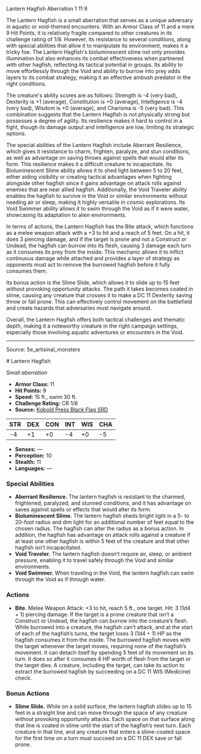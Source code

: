 <MonsterName/>Lantern Hagfish</MonsterName>
<CreatureType/>Aberration</CreatureType>
<CR/>1</CR>
<AC/>11</AC>
<HP/>9</HP>
<summary>The Lantern Hagfish is a small aberration that serves as a unique adversary in aquatic or void-themed encounters. With an Armor Class of 11 and a mere 9 Hit Points, it is relatively fragile compared to other creatures in its challenge rating of 1/8. However, its resistance to several conditions, along with special abilities that allow it to manipulate its environment, makes it a tricky foe. The Lantern Hagfish's bioluminescent slime not only provides illumination but also enhances its combat effectiveness when partnered with other hagfish, reflecting its tactical potential in groups. Its ability to move effortlessly through the Void and ability to burrow into prey adds layers to its combat strategy, making it an effective ambush predator in the right conditions. </summary>

<detail>

The creature's ability scores are as follows: Strength is -4 (very bad), Dexterity is +1 (average), Constitution is +0 (average), Intelligence is -4 (very bad), Wisdom is +0 (average), and Charisma is -5 (very bad). This combination suggests that the Lantern Hagfish is not physically strong but possesses a degree of agility. Its resilience makes it hard to control in a fight, though its damage output and intelligence are low, limiting its strategic options.

The special abilities of the Lantern Hagfish include Aberrant Resilience, which gives it resistance to charm, frighten, paralyze, and stun conditions, as well as advantage on saving throws against spells that would alter its form. This resilience makes it a difficult creature to incapacitate. Its Bioluminescent Slime ability allows it to shed light between 5 to 20 feet, either aiding visibility or creating tactical advantages when fighting alongside other hagfish since it gains advantage on attack rolls against enemies that are near allied hagfish. Additionally, the Void Traveler ability enables the hagfish to survive in the Void or similar environments without needing air or sleep, making it highly versatile in cosmic explorations. Its Void Swimmer ability allows it to swim through the Void as if it were water, showcasing its adaptation to alien environments.

In terms of actions, the Lantern Hagfish has the Bite attack, which functions as a melee weapon attack with a +3 to hit and a reach of 5 feet. On a hit, it does 3 piercing damage, and if the target is prone and not a Construct or Undead, the hagfish can burrow into its flesh, causing 3 damage each turn as it consumes its prey from the inside. This mechanic allows it to inflict continuous damage while attached and provides a layer of strategy as opponents must act to remove the burrowed hagfish before it fully consumes them.

Its bonus action is the Slime Slide, which allows it to slide up to 15 feet without provoking opportunity attacks. The path it takes becomes coated in slime, causing any creature that crosses it to make a DC 11 Dexterity saving throw or fall prone. This can effectively control movement on the battlefield and create hazards that adversaries must navigate around.

Overall, the Lantern Hagfish offers both tactical challenges and thematic depth, making it a noteworthy creature in the right campaign settings, especially those involving aquatic adventures or encounters in the Void.</detail>



---

Source: 5e_artisinal_monsters

<statblock>
# Lantern Hagfish

*Small aberration*

- **Armor Class:** 11
- **Hit Points:** 9
- **Speed:** 15 ft., swim 30 ft.
- **Challenge Rating:** CR 1/8
- **Source:** [Kobold Press Black Flag SRD](https://koboldpress.com/black-flag-roleplaying/)

| STR | DEX | CON | INT | WIS | CHA |
| --- | --- | --- | --- | --- | --- |
| -4 | +1 | +0 | -4 | +0 | -5 |

- **Senses:** —
- **Perception:** 10
- **Stealth:** 11
- **Languages:** —

### Special Abilities

- **Aberrant Resilience.** The lantern hagfish is resistant to the charmed, frightened, paralyzed, and stunned conditions, and it has advantage on saves against spells or effects that would alter its form.
- **Bioluminescent Slime.** The lantern hagfish sheds bright light in a 5- to 20-foot radius and dim light for an additional number of feet equal to the chosen radius. The hagfish can alter the radius as a bonus action. In addition, the hagfish has advantage on attack rolls against a creature if at least one other hagfish is within 5 feet of the creature and that other hagfish isn’t incapacitated.
- **Void Traveler.** The lantern hagfish doesn’t require air, sleep, or ambient pressure, enabling it to travel safely through the Void and similar environments.
- **Void Swimmer.** When traveling in the Void, the lantern hagfish can swim through the Void as if through water.

### Actions

- **Bite.** Melee Weapon Attack: +3 to hit, reach 5 ft., one target. Hit: 3 (1d4 + 1) piercing damage. If the target is a prone creature that isn’t a Construct or Undead, the hagfish can burrow into the creature’s flesh. While burrowed into a creature, the hagfish can’t attack, and at the start of each of the hagfish’s turns, the target loses 3 (1d4 + 1) HP as the hagfish consumes it from the inside. The burrowed hagfish moves with the target whenever the target moves, requiring none of the hagfish’s movement. It can detach itself by spending 5 feet of its movement on its turn. It does so after it consumes 6 HP worth of flesh from the target or the target dies. A creature, including the target, can take its action to extract the burrowed hagfish by succeeding on a DC 11 WIS (Medicine) check.

### Bonus Actions

- **Slime Slide.** While on a solid surface, the lantern hagfish slides up to 15 feet in a straight line and can move through the space of any creature without provoking opportunity attacks. Each space on that surface along that line is coated in slime until the start of the hagfish’s next turn. Each creature in that line, and any creature that enters a slime-coated space for the first time on a turn must succeed on a DC 11 DEX save or fall prone.

</statblock>


